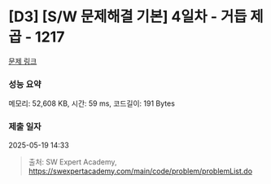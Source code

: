 # [D3] [S/W 문제해결 기본] 4일차 - 거듭 제곱 - 1217 

[문제 링크](https://swexpertacademy.com/main/code/problem/problemDetail.do?contestProbId=AV14dUIaAAUCFAYD) 

### 성능 요약

메모리: 52,608 KB, 시간: 59 ms, 코드길이: 191 Bytes

### 제출 일자

2025-05-19 14:33



> 출처: SW Expert Academy, https://swexpertacademy.com/main/code/problem/problemList.do